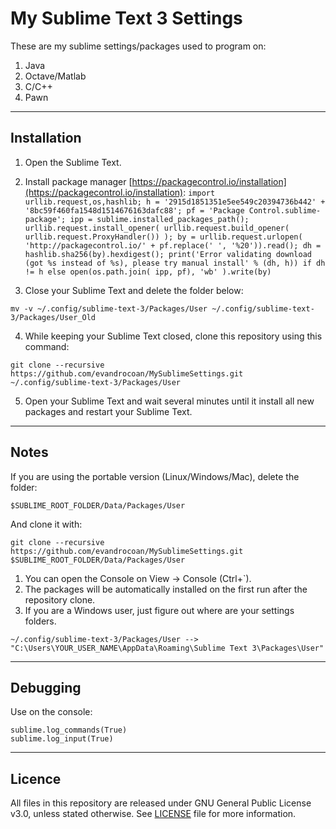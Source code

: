 # My Sublime Text 3 Settings

These are my sublime settings/packages used to program on:

1. Java
2. Octave/Matlab
3. C/C++
4. Pawn



___
## Installation

1) Open the Sublime Text.

2) Install package manager [https://packagecontrol.io/installation](https://packagecontrol.io/installation):
`
import urllib.request,os,hashlib; h = '2915d1851351e5ee549c20394736b442' + '8bc59f460fa1548d1514676163dafc88'; pf = 'Package Control.sublime-package'; ipp = sublime.installed_packages_path(); urllib.request.install_opener( urllib.request.build_opener( urllib.request.ProxyHandler()) ); by = urllib.request.urlopen( 'http://packagecontrol.io/' + pf.replace(' ', '%20')).read(); dh = hashlib.sha256(by).hexdigest(); print('Error validating download (got %s instead of %s), please try manual install' % (dh, h)) if dh != h else open(os.path.join( ipp, pf), 'wb' ).write(by)
`

3) Close your Sublime Text and delete the folder below:
```
mv -v ~/.config/sublime-text-3/Packages/User ~/.config/sublime-text-3/Packages/User_Old
```

4) While keeping your Sublime Text closed, clone this repository using this command:
```
git clone --recursive https://github.com/evandrocoan/MySublimeSettings.git ~/.config/sublime-text-3/Packages/User
```

5) Open your Sublime Text and wait several minutes until it install all new packages and restart your Sublime Text.



___
## Notes

If you are using the portable version (Linux/Windows/Mac), delete the folder:
```
$SUBLIME_ROOT_FOLDER/Data/Packages/User
```
And clone it with:
```
git clone --recursive https://github.com/evandrocoan/MySublimeSettings.git $SUBLIME_ROOT_FOLDER/Data/Packages/User
```

1. You can open the Console on View -> Console (Ctrl+`).
1. The packages will be automatically installed on the first run after the repository clone.
1. If you are a Windows user, just figure out where are your settings folders.

```
~/.config/sublime-text-3/Packages/User --> "C:\Users\YOUR_USER_NAME\AppData\Roaming\Sublime Text 3\Packages\User"
```



___
## Debugging

Use on the console:
```
sublime.log_commands(True)
sublime.log_input(True)
```



___
## Licence
All files in this repository are released under GNU General Public License v3.0, unless stated otherwise.
See [LICENSE](LICENSE.TXT) file for more information.






